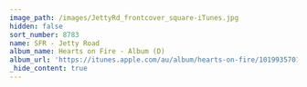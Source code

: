 ```yaml
---
image_path: /images/JettyRd_frontcover_square-iTunes.jpg
hidden: false
sort_number: 8783
name: SFR - Jetty Road
album_name: Hearts on Fire - Album (D)
album_url: 'https://itunes.apple.com/au/album/hearts-on-fire/1019935701'
_hide_content: true
---
```


